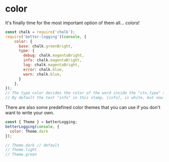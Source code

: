 # color

It's finally time for the most important option of them all... colors!

```javascript
const chalk = require('chalk');
require('better-logging')(console, {
    color: {
      base: chalk.greenBright,
      type: {
        debug: chalk.magentaBright,
        info: chalk.magentaBright,
        log: chalk.magentaBright,
        error: chalk.blue,
        warn: chalk.blue,
      }
    },
});
// The type color decides the color of the word inside the "ctx.type" stamp.
// By default the text "info" in this stamp, [info], is white, but now it can be any color you want (or that your terminal supports) :)
```

There are also some predefined color themes that you can use if you don't want to write your own.

```javascript
const { Theme } = betterLogging;
betterLogging(console, {
  color: Theme.dark
});

// Theme.dark // default
// Theme.light
// Theme.green
```

